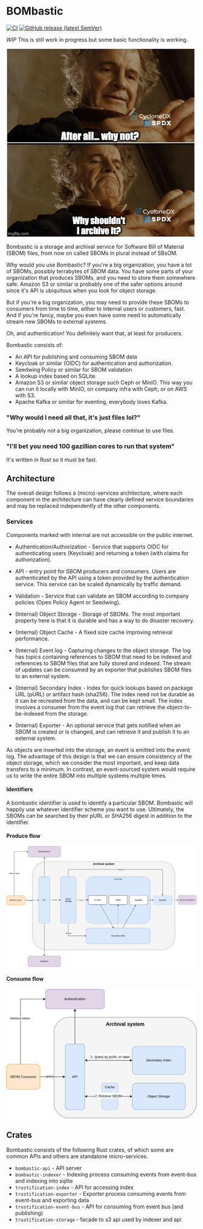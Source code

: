 # BOMbastic

[![CI](https://github.com/xkcd-2347/bombastic/workflows/CI/badge.svg)](https://github.com/xkcd-2347/bombastic/actions?query=workflow%3A%22CI%22)
[![GitHub release (latest SemVer)](https://img.shields.io/github/v/tag/xkcd-2347/bombastic?sort=semver)](https://github.com/xkcd-2347/bombastic/releases)

*WIP* This is still work in progress but some basic functionality is working.

![Bilbo](images/bilbo.jpg)

Bombastic is a storage and archival service for Software Bill of Material (SBOM) files, from now on called SBOMs in plural instead of SBsOM.

Why would you use Bombastic? If you're a big organization, you have a lot of SBOMs, possibly terrabytes of SBOM data. You have some parts of your organization that produces SBOMs, and you need to store them somewhere safe. Amazon S3 or similar is probably one of the safer options around since it's API is ubiquitous when you look for object storage.

But if you're a big organization, you may need to provide these SBOMs to consumers from time to time, either to internal users or customers, fast. And if you're fancy, maybe you even have some need to automatically stream new SBOMs to external systems.

Oh, and authentication! You definitely want that, at least for producers.

Bombastic consists of:

* An API for publishing and consuming SBOM data
* Keycloak or similar (OIDC) for authentication and authorization.
* Seedwing Policy or similar for SBOM validation 
* A lookup index based on SQLite. 
* Amazon S3 or similar object storage such Ceph or MinIO. This way you can run it locally with MinIO, on company infra with Ceph, or on AWS with S3.
* Apache Kafka or similar for eventing, everybody loves Kafka.

### "Why would I need all that, it's just files lol?"

You're probably not a big organization, please continue to use files.

### "I'll bet you need 100 gazillion cores to run that system"

It's written in Rust so it must be fast. 

## Architecture

The overall design follows a (micro)-services architecture, where each component in the architecture can have clearly defined service boundaries and may be replaced independently of the other components. 

### Services

Components marked with internal are not accessible on the public internet.

* Authentication/Authorization - Service that supports OIDC for authenticating users (Keycloak) and returning a token (with claims for authorization).

* API - entry point for SBOM producers and consumers. Users are authenticated by the API using a token provided by the authentication service. This service can be scaled dynamically by traffic demand.

* Validation - Service that can validate an SBOM according to company policies (Open Policy Agent or Seedwing).

* (Internal) Object Storage - Storage of SBOMs. The most important property here is that it is durable and has a way to do disaster recovery.

* (Internal) Object Cache - A fixed size cache improving retrieval performance.

* (Internal) Event log - Capturing changes to the object storage. The log has topics containing references to SBOM that need to be indexed and references to SBOM files that are fully stored and indexed. The stream of updates can be consumed by an exporter that publishes SBOM files to an external system.

* (Internal) Secondary Index - Index for quick lookups based on package URL (pURL) or artifact hash (sha256). The index need not be durable as it can be recreated from the data, and can be kept small. The index involves a consumer from the event log that can retrieve the object-to-be-indexed from the storage.

* (Internal) Exporter - An optional service that gets notified when an SBOM is created or is changed, and can retrieve it and publish it to an external system.

As objects are inserted into the storage, an event is emitted into the event log. The advantage of this design is that we can ensure consistency of the object storage, which we consider the most important, and keep data transfers to a minimum. In contrast, an event-sourced system would require us to write the entire SBOM into multiple systems multiple times.

#### Identifiers

A bombastic identifier is used to identify a particular SBOM. Bombastic will happily use whatever identifier scheme you want to use. Ultimately, the SBOMs can be searched by their pURL or SHA256 digest in addition to the identifier.

#### Produce flow

![produce](images/produce.png)


#### Consume flow

![consume](images/consume.png)

## Crates 

Bombastic consists of the following Rust crates, of which some are common APIs and others are standalone micro-services.

* `bombastic-api` - API server
* `bombastic-indexer` - Indexing process consuming events from event-bus and indexing into sqlite
* `trustification-index` - API for accessing index
* `trustification-exporter` - Exporter process consuming events from event-bus and exporting data
* `trustification-event-bus` - API for consuming from event bus (and publishing)
* `trustification-storage` - facade to s3 api used by indexer and api

